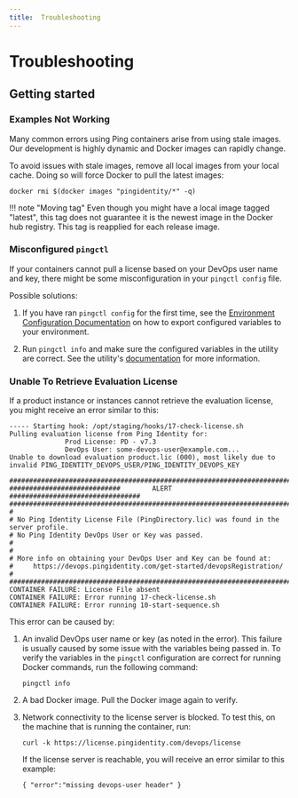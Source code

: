 ```yaml
---
title:  Troubleshooting
---
```

# Troubleshooting

## Getting started

### Examples Not Working

Many common errors using Ping containers arise from using stale images. Our development is highly dynamic and Docker images can rapidly change.

To avoid issues with stale images, remove all local images from your local cache.  Doing so will force Docker to pull the latest images:

  ```shell
  docker rmi $(docker images "pingidentity/*" -q)
  ```

!!! note "Moving tag"
    Even though you might have a local image tagged "latest", this tag does not guarantee it is the newest image in the Docker hub registry.  This tag is reapplied for each release image.

### Misconfigured `pingctl`

If your containers cannot pull a license based on your DevOps user name and key, there might be some misconfiguration in your `pingctl config` file.

Possible solutions:

1. If you have ran `pingctl config` for the first time, see the [Environment Configuration Documentation](https://devops.pingidentity.com/get-started/prereqs/#configure-the-environment) on how to export configured variables to your environment.

1. Run `pingctl info` and make sure the configured variables in the utility are correct. See the utility's [documentation](https://devops.pingidentity.com/tools/pingctlUtil/) for more information.

### Unable To Retrieve Evaluation License

If a product instance or instances cannot retrieve the evaluation license, you might receive an error similar to this:

  ```text
  ----- Starting hook: /opt/staging/hooks/17-check-license.sh
  Pulling evaluation license from Ping Identity for:
                Prod License: PD - v7.3
                DevOps User: some-devops-user@example.com...
  Unable to download evaluation product.lic (000), most likely due to invalid PING_IDENTITY_DEVOPS_USER/PING_IDENTITY_DEVOPS_KEY

  ##################################################################################
  ############################        ALERT        #################################
  ##################################################################################
  #
  # No Ping Identity License File (PingDirectory.lic) was found in the server profile.
  # No Ping Identity DevOps User or Key was passed.
  #
  #
  # More info on obtaining your DevOps User and Key can be found at:
  #     https://devops.pingidentity.com/get-started/devopsRegistration/
  #
  ##################################################################################
  CONTAINER FAILURE: License File absent
  CONTAINER FAILURE: Error running 17-check-license.sh
  CONTAINER FAILURE: Error running 10-start-sequence.sh
  ```

This error can be caused by:

1. An invalid DevOps user name or key (as noted in the error). This failure is usually caused by some issue with the variables being passed in. To verify the variables in the `pingctl` configuration are correct for running Docker commands, run the following command:

      ```shell
      pingctl info
      ```

1. A bad Docker image. Pull the Docker image again to verify.

1. Network connectivity to the license server is blocked. To test this, on the machine that is running the container, run:

      ```shell
      curl -k https://license.pingidentity.com/devops/license
      ```

      If the license server is reachable, you will receive an error similar to this example:

      ```shell
      { "error":"missing devops-user header" }
      ```
